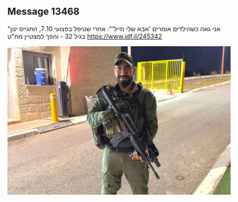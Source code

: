 ## Message 13468

"אני גאה כשהילדים אומרים 'אבא שלי חייל'":
אחרי שטיפל בפצועי 7.10, התגייס ינון בגיל 32 - והפך למצטיין מח"ט
https://www.idf.il/245342

![Photo](13468/13468_photo.jpg)
